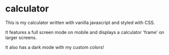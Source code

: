 # calculator

This is my calculator written with vanilla javascript and styled with CSS.

It features a full screen mode on mobile and displays a calculator 'frame' on larger screens.

It also has a dark mode with my custom colors!


<!-- check out https://konradstar.dev for more projects or go to my github at https://github.com/kstarczak !!! -->